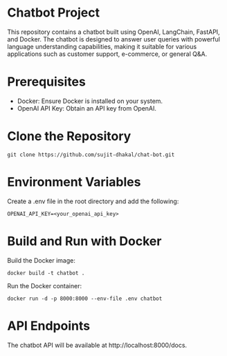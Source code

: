 # Chatbot Project

This repository contains a chatbot built using OpenAI, LangChain, FastAPI, and Docker. The chatbot is designed to answer user queries with powerful language understanding capabilities, making it suitable for various applications such as customer support, e-commerce, or general Q&A.

# Prerequisites

- Docker: Ensure Docker is installed on your system.
- OpenAI API Key: Obtain an API key from OpenAI.

# Clone the Repository

    git clone https://github.com/sujit-dhakal/chat-bot.git

# Environment Variables

Create a .env file in the root directory and add the following:

    OPENAI_API_KEY=<your_openai_api_key>

# Build and Run with Docker

Build the Docker image:

    docker build -t chatbot .

Run the Docker container:

    docker run -d -p 8000:8000 --env-file .env chatbot

# API Endpoints

The chatbot API will be available at http://localhost:8000/docs.
